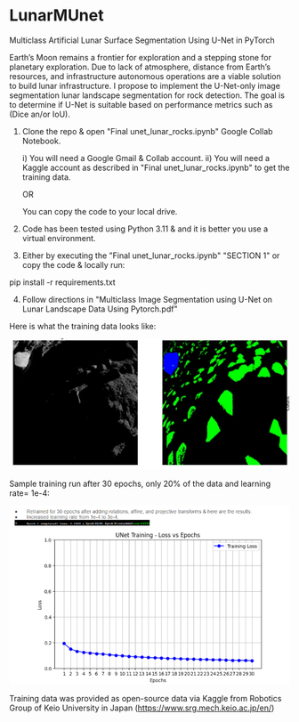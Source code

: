 # LunarMUnet
Multiclass Artificial Lunar Surface Segmentation Using U-Net in PyTorch

Earth’s Moon remains a frontier for exploration and a stepping stone for planetary exploration. Due to lack of atmosphere, distance from Earth’s resources, and infrastructure autonomous operations are a viable solution to build lunar infrastructure. I propose to implement the U-Net-only image segmentation lunar landscape segmentation for rock detection. The goal is to determine if U-Net is suitable based on performance metrics such as (Dice an/or IoU). 

1) Clone the repo & open "Final unet_lunar_rocks.ipynb"  Google Collab Notebook.

   i) You will need a Google Gmail & Collab account.
   ii) You will need a Kaggle account as described in "Final unet_lunar_rocks.ipynb" to get the   
   training data. 

   OR

   You can copy the code to your local drive.

3) Code has been tested using Python 3.11 & and it is better you use a virtual environment.
4) Either by executing the "Final unet_lunar_rocks.ipynb" "SECTION 1" or copy the code & locally run:
  
pip install -r  requirements.txt

4) Follow directions in "Multiclass Image Segmentation using U-Net on Lunar Landscape Data Using Pytorch.pdf"

Here is what the training data looks like:

![Alt text](image_and_mask.jpg)

Sample training run after 30 epochs, only 20% of the data and learning rate= 1e-4:

![Alt text](sample_training_loss.png)

Training data was provided as open-source data via Kaggle from Robotics Group of Keio University in Japan (https://www.srg.mech.keio.ac.jp/en/)




      


